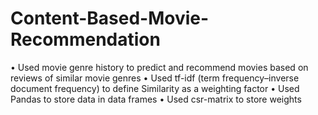 # Content-Based-Movie-Recommendation

•	Used movie genre history to predict and recommend movies based on reviews of similar movie genres 
•	Used tf-idf (term frequency–inverse document frequency) to define Similarity as a weighting factor
•	Used Pandas to store data in data frames
•	Used csr-matrix to store weights
